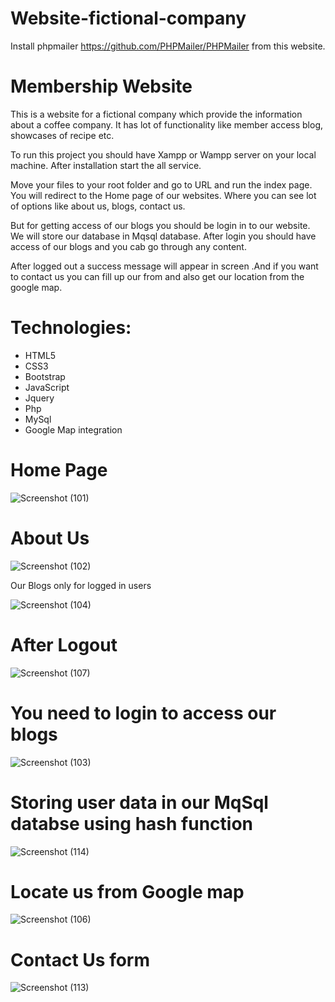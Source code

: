 # Website-fictional-company
Install phpmailer https://github.com/PHPMailer/PHPMailer from this website.

# Membership Website
This is a website for a fictional company which provide the information about a coffee company. It has lot of functionality like member access blog, showcases of recipe etc.

To run this project you should have Xampp or Wampp server on your local machine. After installation start the all service.

Move your files to your root folder and go to URL and run the index page. You will redirect to the Home page of our websites. Where you can see lot of options like about us, blogs, contact us.

But for getting access of our blogs you should be login in to our website. We will store our database in Mqsql database. After login you should have access of our blogs and you cab go through any content.

After logged out a success message will appear in screen .And if you want to contact us you can fill up our from and also get our location from the google map.

# Technologies:
- HTML5
- CSS3
- Bootstrap
- JavaScript
- Jquery
- Php
- MySql
- Google Map integration

# Home Page

![Screenshot (101)](https://user-images.githubusercontent.com/84495822/130358467-fa0c1b41-633c-4c16-b16a-19851d3cd208.png)

# About Us

![Screenshot (102)](https://user-images.githubusercontent.com/84495822/130358499-3dc334ae-916c-438c-9b31-2b6cf56cd6b4.png)

Our Blogs only for logged in users

![Screenshot (104)](https://user-images.githubusercontent.com/84495822/130358545-98d4cba7-5588-4452-80c8-b8ae7c859bb5.png)

# After Logout

![Screenshot (107)](https://user-images.githubusercontent.com/84495822/130358581-3b953ade-7212-46eb-9c61-61adcf32c607.png)

# You need to login to access our blogs

![Screenshot (103)](https://user-images.githubusercontent.com/84495822/130358626-4db0a835-693e-43e0-8f62-03b83b29481f.png)

# Storing user data in our MqSql databse using hash function

![Screenshot (114)](https://user-images.githubusercontent.com/84495822/130358645-14b41e44-3cde-483e-8981-f7f54eefd8f8.png)

# Locate us from Google map

![Screenshot (106)](https://user-images.githubusercontent.com/84495822/130358672-13598326-900b-4f5d-83c4-7d212b7326b9.png)

# Contact Us form

![Screenshot (113)](https://user-images.githubusercontent.com/84495822/130358706-6bcfcda2-3920-47de-b244-0d847fb53106.png)
